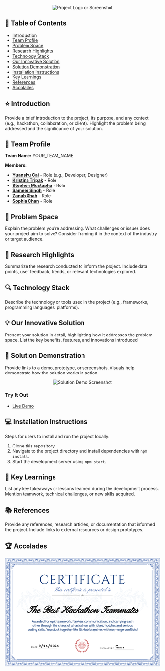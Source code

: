 <div align="center">
<img src="YOUR_IMAGE_LINK" alt="Project Logo or Screenshot">
</div>

## 📖 Table of Contents

- [Introduction](#star-introduction)
- [Team Profile](#handshake-team-profile)
- [Problem Space](#thinking-problem-space)
- [Research Highlights](#telescope-research-highlights)
- [Technology Stack](#mag-technology-stack)
- [Our Innovative Solution](#bulb-our-innovative-solution)
- [Solution Demonstration](#iphone-solution-demonstration)
- [Installation Instructions](#computer-installation-instructions)
- [Key Learnings](#seedling-key-learnings)
- [References](#books-references)
- [Accolades](#trophy-accolades)

## :star: Introduction

Provide a brief introduction to the project, its purpose, and any context (e.g., hackathon, collaboration, or client). Highlight the problem being addressed and the significance of your solution.

## :handshake: Team Profile

**Team Name:** YOUR_TEAM_NAME

**Members:**

- **[Yuanshu Cai](https://www.linkedin.com/in/yuanshucai/)** - Role (e.g., Developer, Designer)
- **[Kristina Tripak](https://www.linkedin.com/in/kristina-tripak/)** - Role
- **[Stephen Mustapha](https://www.linkedin.com/in/stephen-mustapha-ng/)** - Role
- **[Sameer Singh](https://www.linkedin.com/in/sameersingh22/)** - Role
- **[Zanab Shah](https://www.linkedin.com/in/zanab-jafry-shah/)** - Role
- **[Sophia Chan](https://www.linkedin.com/in/sophia-g-chan/)** - Role

## :thinking: Problem Space

Explain the problem you're addressing. What challenges or issues does your project aim to solve? Consider framing it in the context of the industry or target audience.

## :telescope: Research Highlights

Summarize the research conducted to inform the project. Include data points, user feedback, trends, or relevant technologies explored.

## :mag: Technology Stack

Describe the technology or tools used in the project (e.g., frameworks, programming languages, platforms).

## :bulb: Our Innovative Solution

Present your solution in detail, highlighting how it addresses the problem space. List the key benefits, features, and innovations introduced.

## :iphone: Solution Demonstration

Provide links to a demo, prototype, or screenshots. Visuals help demonstrate how the solution works in action.

<div align="center">
<img src="DEMO_IMAGE_LINK" alt="Solution Demo Screenshot">
</div>

### Try It Out

- [Live Demo](YOUR_LIVE_DEMO_LINK)

## :computer: Installation Instructions

Steps for users to install and run the project locally:

1. Clone this repository.
2. Navigate to the project directory and install dependencies with `npm install`.
3. Start the development server using `npm start`.

## :seedling: Key Learnings

List any key takeaways or lessons learned during the development process. Mention teamwork, technical challenges, or new skills acquired.

## :books: References

Provide any references, research articles, or documentation that informed the project. Include links to external resources or design prototypes.

## :trophy: Accolades

![certificate to us](./public/certificate.png)
